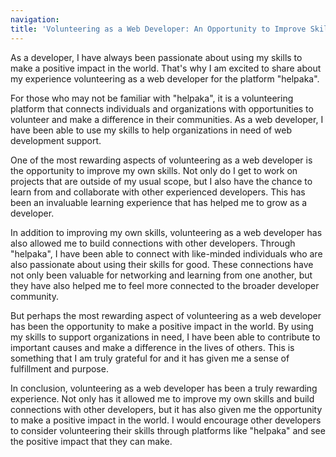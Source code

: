 ```yaml
---
navigation:
title: 'Volunteering as a Web Developer: An Opportunity to Improve Skills, Build Connections, and Make a Difference'
---
```

As a developer, I have always been passionate about using my skills to make a positive impact in the world. That's why I
am excited to share about my experience volunteering as a web developer for the platform "helpaka".

For those who may not be familiar with "helpaka", it is a volunteering platform that connects individuals and
organizations with opportunities to volunteer and make a difference in their communities. As a web developer, I have
been able to use my skills to help organizations in need of web development support.

One of the most rewarding aspects of volunteering as a web developer is the opportunity to improve my own skills. Not
only do I get to work on projects that are outside of my usual scope, but I also have the chance to learn from and
collaborate with other experienced developers. This has been an invaluable learning experience that has helped me to
grow as a developer.

In addition to improving my own skills, volunteering as a web developer has also allowed me to build connections with
other developers. Through "helpaka", I have been able to connect with like-minded individuals who are also passionate
about using their skills for good. These connections have not only been valuable for networking and learning from one
another, but they have also helped me to feel more connected to the broader developer community.

But perhaps the most rewarding aspect of volunteering as a web developer has been the opportunity to make a positive
impact in the world. By using my skills to support organizations in need, I have been able to contribute to important
causes and make a difference in the lives of others. This is something that I am truly grateful for and it has given me
a sense of fulfillment and purpose.

In conclusion, volunteering as a web developer has been a truly rewarding experience. Not only has it allowed me to
improve my own skills and build connections with other developers, but it has also given me the opportunity to make a
positive impact in the world. I would encourage other developers to consider volunteering their skills through platforms
like "helpaka" and see the positive impact that they can make.
